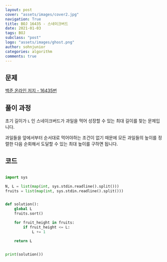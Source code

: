 ```yaml
---
layout: post
cover: "assets/images/cover2.jpg"
navigation: True
title: BOJ 16435 - 스네이크버드
date: 2021-01-03
tags: BOJ
subclass: "post"
logo: "assets/images/ghost.png"
author: sohnjunior
categories: algorithm
comments: true
---
```


## 문제

[백준 온라인 저지 - 16435번](https://www.acmicpc.net/problem/16435)

## 풀이 과정

초기 길이가 `L` 인 스네이크버드가 과일을 먹어 성장할 수 있는 최대 길이를 찾는 문제입니다.

과일들을 앞에서부터 순서대로 먹어야하는 조건이 없기 때문에 모든 과일들의 높이를 정렬한 다음 순회해서 도달할 수 있는 최대 높이를 구하면 됩니다.

## 코드

```python

import sys

N, L = list(map(int, sys.stdin.readline().split()))
fruits = list(map(int, sys.stdin.readline().split()))


def solution():
    global L
    fruits.sort()

    for fruit_height in fruits:
        if fruit_height <= L:
            L += 1

    return L


print(solution())

```
